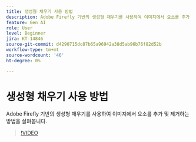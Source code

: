 ```yaml
---
title: 생성형 채우기 사용 방법
description: Adobe Firefly 기반의 생성형 채우기를 사용하여 이미지에서 요소를 추가 및 제거하는 방법을 살펴봅니다
feature: Gen AI
role: User
level: Beginner
jira: KT-14846
source-git-commit: d4290715dc87b65a96942a38d5ab96b76f82d52b
workflow-type: tm+mt
source-wordcount: '46'
ht-degree: 0%

---
```


# 생성형 채우기 사용 방법

Adobe Firefly 기반의 생성형 채우기를 사용하여 이미지에서 요소를 추가 및 제거하는 방법을 살펴봅니다.

>[!VIDEO](https://video.tv.adobe.com/v/3427020?quality=12&learn=on&hidetitle=true)
